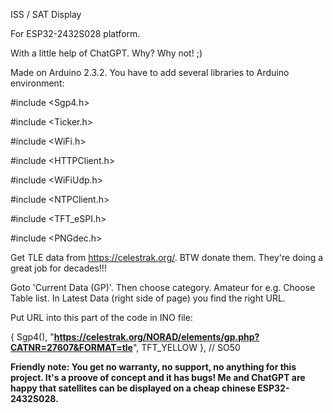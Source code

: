 ISS / SAT Display

For ESP32-2432S028 platform.

With a little help of ChatGPT. Why? Why not! ;)

Made on Arduino 2.3.2. You have to add several libraries to Arduino environment:

#include <Sgp4.h>

#include <Ticker.h>

#include <WiFi.h>

#include <HTTPClient.h>

#include <WiFiUdp.h>

#include <NTPClient.h>

#include <TFT_eSPI.h>

#include <PNGdec.h>

Get TLE data from https://celestrak.org/. BTW donate them. They're doing a great job for decades!!!

Goto 'Current Data (GP)'. Then choose category. Amateur for e.g. Choose Table list. In Latest Data (right side of page) you find the right URL. 

Put URL into this part of the code in INO file:

{ Sgp4(), "**https://celestrak.org/NORAD/elements/gp.php?CATNR=27607&FORMAT=tle**", TFT_YELLOW }, // SO50

**Friendly note: You get no warranty, no support, no anything for this project. It's a proove of concept and it has bugs! 
Me and ChatGPT are happy that satellites can be displayed on a cheap chinese ESP32-2432S028.**
